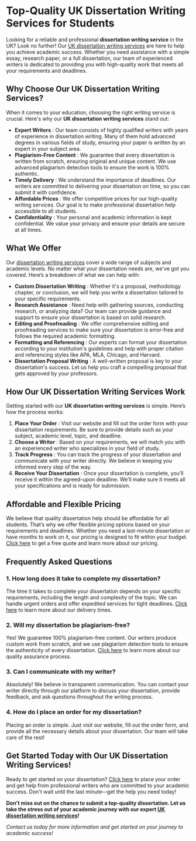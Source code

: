 # Top-Quality UK Dissertation Writing Services for Students

Looking for a reliable and professional **dissertation writing service** in the UK? Look no further! Our [UK dissertation writing services](https://tinyurl.com/topessay?keyword=uk+dissertation+writing+services) are here to help you achieve academic success. Whether you need assistance with a simple essay, research paper, or a full dissertation, our team of experienced writers is dedicated to providing you with high-quality work that meets all your requirements and deadlines.

## Why Choose Our UK Dissertation Writing Services?

When it comes to your education, choosing the right writing service is crucial. Here's why our **UK dissertation writing services** stand out:

- **Expert Writers** : Our team consists of highly qualified writers with years of experience in dissertation writing. Many of them hold advanced degrees in various fields of study, ensuring your paper is written by an expert in your subject area.
- **Plagiarism-Free Content** : We guarantee that every dissertation is written from scratch, ensuring original and unique content. We use advanced plagiarism detection tools to ensure the work is 100% authentic.
- **Timely Delivery** : We understand the importance of deadlines. Our writers are committed to delivering your dissertation on time, so you can submit it with confidence.
- **Affordable Prices** : We offer competitive prices for our high-quality writing services. Our goal is to make professional dissertation help accessible to all students.
- **Confidentiality** : Your personal and academic information is kept confidential. We value your privacy and ensure your details are secure at all times.

## What We Offer

Our [dissertation writing services](https://tinyurl.com/topessay?keyword=uk+dissertation+writing+services) cover a wide range of subjects and academic levels. No matter what your dissertation needs are, we've got you covered. Here’s a breakdown of what we can help with:

- **Custom Dissertation Writing** : Whether it's a proposal, methodology chapter, or conclusion, we will help you write a dissertation tailored to your specific requirements.
- **Research Assistance** : Need help with gathering sources, conducting research, or analyzing data? Our team can provide guidance and support to ensure your dissertation is based on solid research.
- **Editing and Proofreading** : We offer comprehensive editing and proofreading services to make sure your dissertation is error-free and follows the required academic formatting.
- **Formatting and Referencing** : Our experts can format your dissertation according to your institution's guidelines and help with proper citation and referencing styles like APA, MLA, Chicago, and Harvard.
- **Dissertation Proposal Writing** : A well-written proposal is key to your dissertation's success. Let us help you craft a compelling proposal that gets approved by your professors.

## How Our UK Dissertation Writing Services Work

Getting started with our **UK dissertation writing services** is simple. Here’s how the process works:

1. **Place Your Order** : Visit our website and fill out the order form with your dissertation requirements. Be sure to provide details such as your subject, academic level, topic, and deadline.
2. **Choose a Writer** : Based on your requirements, we will match you with an experienced writer who specializes in your field of study.
3. **Track Progress** : You can track the progress of your dissertation and communicate with your writer directly. We believe in keeping you informed every step of the way.
4. **Receive Your Dissertation** : Once your dissertation is complete, you’ll receive it within the agreed-upon deadline. We’ll make sure it meets all your specifications and is ready for submission.

## Affordable and Flexible Pricing

We believe that quality dissertation help should be affordable for all students. That’s why we offer flexible pricing options based on your requirements and deadlines. Whether you need a last-minute dissertation or have months to work on it, our pricing is designed to fit within your budget. [Click here](https://tinyurl.com/topessay?keyword=uk+dissertation+writing+services) to get a free quote and learn more about our pricing.

## Frequently Asked Questions

### 1. How long does it take to complete my dissertation?

The time it takes to complete your dissertation depends on your specific requirements, including the length and complexity of the topic. We can handle urgent orders and offer expedited services for tight deadlines. [Click here](https://tinyurl.com/topessay?keyword=uk+dissertation+writing+services) to learn more about our delivery times.

### 2. Will my dissertation be plagiarism-free?

Yes! We guarantee 100% plagiarism-free content. Our writers produce custom work from scratch, and we use plagiarism detection tools to ensure the authenticity of every dissertation. [Click here](https://tinyurl.com/topessay?keyword=uk+dissertation+writing+services) to learn more about our quality assurance process.

### 3. Can I communicate with my writer?

Absolutely! We believe in transparent communication. You can contact your writer directly through our platform to discuss your dissertation, provide feedback, and ask questions throughout the writing process.

### 4. How do I place an order for my dissertation?

Placing an order is simple. Just visit our website, fill out the order form, and provide all the necessary details about your dissertation. Our team will take care of the rest!

## Get Started Today with Our UK Dissertation Writing Services!

Ready to get started on your dissertation? [Click here](https://tinyurl.com/topessay?keyword=uk+dissertation+writing+services) to place your order and get help from professional writers who are committed to your academic success. Don't wait until the last minute—get the help you need today!

**Don't miss out on the chance to submit a top-quality dissertation. Let us take the stress out of your academic journey with our expert [UK dissertation writing services](https://tinyurl.com/topessay?keyword=uk+dissertation+writing+services)!**

_Contact us today for more information and get started on your journey to academic success!_
